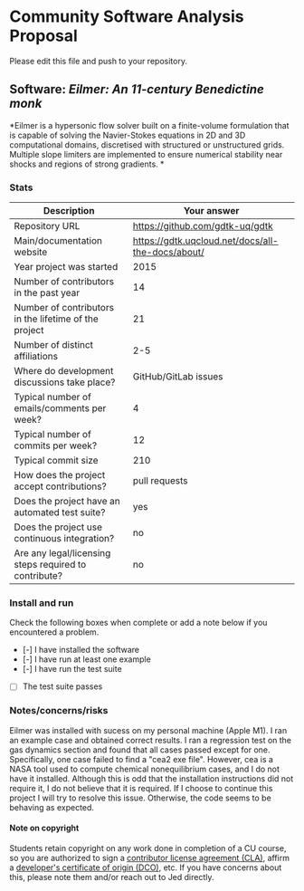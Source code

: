 # Community Software Analysis Proposal
Please edit this file and push to your repository.

## Software: *Eilmer: An 11-century Benedictine monk*

*Eilmer is a hypersonic flow solver built on a finite-volume formulation that is capable of solving the Navier-Stokes equations in 2D and 3D computational domains, discretised with structured or unstructured grids. Multiple slope limiters are implemented to ensure numerical stability near shocks and regions of strong gradients. *

### Stats

| Description | Your answer |
|---------|-----------|
| Repository URL |https://github.com/gdtk-uq/gdtk|
| Main/documentation website |https://gdtk.uqcloud.net/docs/all-the-docs/about/|
| Year project was started |2015|
| Number of contributors in the past year | 14 |
| Number of contributors in the lifetime of the project |21|
| Number of distinct affiliations |2-5|
| Where do development discussions take place? |GitHub/GitLab issues|
| Typical number of emails/comments per week? |4|
| Typical number of commits per week? |12|
| Typical commit size | 210 |
| How does the project accept contributions? | pull requests|
| Does the project have an automated test suite? | yes|
| Does the project use continuous integration? | no |
| Are any legal/licensing steps required to contribute? | no|

### Install and run

Check the following boxes when complete or add a note below if you
encountered a problem.

- [-] I have installed the software
- [-] I have run at least one example
- [-] I have run the test suite
- [ ] The test suite passes


### Notes/concerns/risks

Eilmer was installed with sucess on my personal machine (Apple M1). I ran an example case and obtained correct results. I ran a regression test on the
gas dynamics section and found that all cases passed except for one. Specifically, one case failed to find a "cea2 exe file". However, cea is a NASA tool 
used to compute chemical nonequilibrium cases, and I do not have it installed. Although this is odd that the installation instructions did not require it,
I do not believe that it is required. If I choose to continue this project I will try to resolve this issue. Otherwise, the code seems to be behaving as expected.

#### Note on copyright
Students retain copyright on any work done in completion of a CU
course, so you are authorized to sign a [contributor license
agreement (CLA)](https://en.wikipedia.org/wiki/Contributor_License_Agreement),
affirm a [developer's certificate of
origin (DCO)](https://en.wikipedia.org/wiki/Developer_Certificate_of_Origin),
etc.  If you have concerns about this, please note them and/or reach
out to Jed directly.
